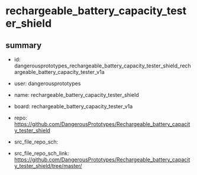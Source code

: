 # rechargeable_battery_capacity_tester_shield
 
## summary 
* id: dangerousprototypes_rechargeable_battery_capacity_tester_shield_rechargeable_battery_capacity_tester_v1a
* user: dangerousprototypes
* name: rechargeable_battery_capacity_tester_shield
* board: rechargeable_battery_capacity_tester_v1a
* repo: https://github.com/DangerousPrototypes/Rechargeable_battery_capacity_tester_shield



* src_file_repo_sch: 
* src_file_repo_sch_link: https://github.com/DangerousPrototypes/Rechargeable_battery_capacity_tester_shield/tree/master/






